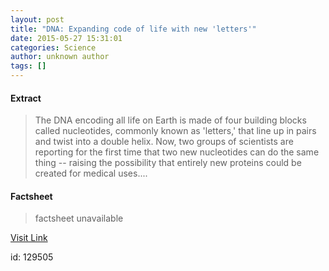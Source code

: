 ```yaml
---
layout: post
title: "DNA: Expanding code of life with new 'letters'"
date: 2015-05-27 15:31:01
categories: Science
author: unknown author
tags: []
---
```



#### Extract
>The DNA encoding all life on Earth is made of four building blocks called nucleotides, commonly known as 'letters,' that line up in pairs and twist into a double helix. Now, two groups of scientists are reporting for the first time that two new nucleotides can do the same thing -- raising the possibility that entirely new proteins could be created for medical uses....

#### Factsheet
>factsheet unavailable

[Visit Link](http://feeds.sciencedaily.com/~r/sciencedaily/~3/vJuC7VXFf7g/150527113101.htm)

id:  129505
